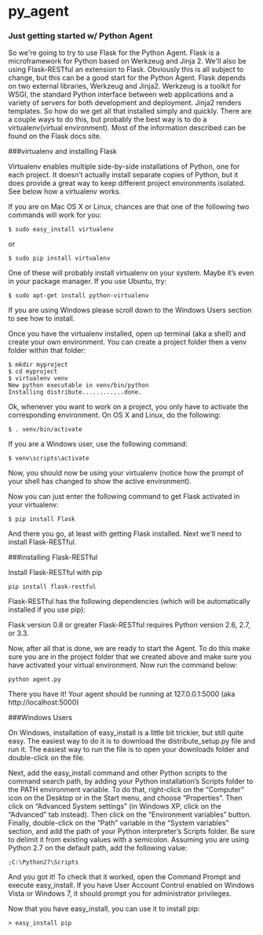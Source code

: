 py_agent
========

### Just getting started w/ Python Agent

So we're going to try to use Flask for the Python Agent. Flask is a microframework for Python based on Werkzeug and Jinja 2. We'll also be using Flask-RESTful an extension to Flask. Obviously this is all subject to change, but this can be a good start for the Python Agent. Flask depends on two external libraries, Werkzeug and Jinja2. Werkzeug is a toolkit for WSGI, the standard Python interface between web applications and a variety of servers for both development and deployment. Jinja2 renders templates. So how do we get all that installed simply and quickly. There are a couple ways to do this, but probably the best way is to do a virtualenv(virtual environment). Most of the information described can be found on the Flask docs site.

###virtualenv and installing Flask

Virtualenv enables multiple side-by-side installations of Python, one for each project. It doesn’t actually install separate copies of Python, but it does provide a great way to keep different project environments isolated. See below how a virtualenv works.

If you are on Mac OS X or Linux, chances are that one of the following two commands will work for you:

```
$ sudo easy_install virtualenv
```

or

```
$ sudo pip install virtualenv
```

One of these will probably install virtualenv on your system. Maybe it’s even in your package manager. If you use Ubuntu, try:

```
$ sudo apt-get install python-virtualenv
```

If you are using Windows please scroll down to the Windows Users section to see how to install.

Once you have the virtualenv installed, open up terminal (aka a shell) and create your own environment. You can create a project folder then a venv folder within that folder:

```
$ mkdir myproject
$ cd myproject
$ virtualenv venv
New python executable in venv/bin/python
Installing distribute............done.
```

Ok, whenever you want to work on a project, you only have to activate the corresponding environment. On OS X and Linux, do the following:

```
$ . venv/bin/activate
```

If you are a Windows user, use the following command:

```
$ venv\scripts\activate
```

Now, you should now be using your virtualenv (notice how the prompt of your shell has changed to show the active environment).

Now you can just enter the following command to get Flask activated in your virtualenv:

```
$ pip install Flask
```

And there you go, at least with getting Flask installed. Next we'll need to install Flask-RESTful.

###installing Flask-RESTful

Install Flask-RESTful with pip

```
pip install flask-restful
```

Flask-RESTful has the following dependencies (which will be automatically installed if you use pip):

Flask version 0.8 or greater
Flask-RESTful requires Python version 2.6, 2.7, or 3.3.

Now, after all that is done, we are ready to start the Agent. To do this make sure you are in the project folder that we created above and make sure you have activated your virtual environment. Now run the command below:

```
python agent.py
```

There you have it! Your agent should be running at 127.0.0.1:5000 (aka http://localhost:5000)

###Windows Users

On Windows, installation of easy_install is a little bit trickier, but still quite easy. The easiest way to do it is to download the distribute_setup.py file and run it. The easiest way to run the file is to open your downloads folder and double-click on the file.

Next, add the easy_install command and other Python scripts to the command search path, by adding your Python installation’s Scripts folder to the PATH environment variable. To do that, right-click on the “Computer” icon on the Desktop or in the Start menu, and choose “Properties”. Then click on “Advanced System settings” (in Windows XP, click on the “Advanced” tab instead). Then click on the “Environment variables” button. Finally, double-click on the “Path” variable in the “System variables” section, and add the path of your Python interpreter’s Scripts folder. Be sure to delimit it from existing values with a semicolon. Assuming you are using Python 2.7 on the default path, add the following value:

```
;C:\Python27\Scripts
```

And you got it! To check that it worked, open the Command Prompt and execute easy_install. If you have User Account Control enabled on Windows Vista or Windows 7, it should prompt you for administrator privileges.

Now that you have easy_install, you can use it to install pip:

```
> easy_install pip
```
